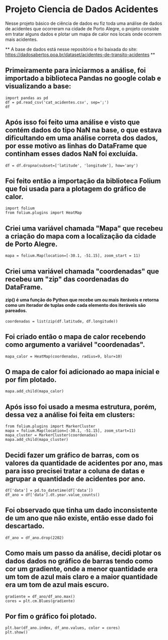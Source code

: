 # Projeto Ciencia de Dados Acidentes
Nesse projeto básico de ciência de dados eu fiz toda uma análise de dados de acidentes que ocorreram na cidade de Porto Alegre, o projeto consiste em tratar alguns dados e plotar um mapa de calor nos locais onde ocorrem mais acidentes.

** A base de dados está nesse repositório e foi baixada do site: https://dadosabertos.poa.br/dataset/acidentes-de-transito-acidentes **

## Primeiramente para iniciarmos a análise, foi importado a biblioteca Pandas no google colab e visualizando a base:
```
import pandas as pd
df = pd.read_csv('cat_acidentes.csv', sep=';')
df
```

## Após isso foi feito uma análise e visto que contém dados do tipo NaN na base, o que estava dificultando em uma análise correta dos dados, por esse motivo as linhas do DataFrame que continham esses dados NaN foi excluída.
```
df = df.dropna(subset=['latitude', 'longitude'], how='any')
```

## Foi feito então a importação da biblioteca Folium que foi usada para a plotagem do gráfico de calor.
```
import folium
from folium.plugins import HeatMap
```

## Criei uma variável chamada "Mapa" que recebeu a criação do mapa com a localização da cidade de Porto Alegre.
```
mapa = folium.Map(location=[-30.1, -51.15], zoom_start = 11)
```

## Criei uma variável chamada "coordenadas" que recebeu um "zip" das coordenadas do DataFrame.
#### zip() é uma função do Python que recebe um ou mais iteráveis e retorna como um iterador de tuplas onde cada elemento dos iteráveis são pareados.
```
coordenadas = list(zip(df.latitude, df.longitude))
```

## Foi criado então o mapa de calor recebendo como argumento a variável "coordenadas".
```mapa_calor = HeatMap(coordenadas, radius=9, blur=10)```

## O mapa de calor foi adicionado ao mapa inicial e por fim plotado.
```
mapa.add_child(mapa_calor)
```

## Após isso foi usado a mesma estrutura, porém, dessa vez a análise foi feita em clusters:
```
from folium.plugins import MarkerCluster
mapa = folium.Map(location=[-30.1, -51.15], zoom_start=11)
mapa_cluster = MarkerCluster(coordenadas)
mapa.add_child(mapa_cluster)
```

## Decidi fazer um gráfico de barras, com os valores da quantidade de acidentes por ano, mas para isso precisei tratar a coluna de datas e agrupar a quantidade de acidentes por ano.
```
df['data'] = pd.to_datetime(df['data'])
df_ano = df['data'].dt.year.value_counts()
```

## Foi observado que tinha um dado inconsistente de um ano que não existe, então esse dado foi descartado.
```
df_ano = df_ano.drop(2202)
```

## Como mais um passo da análise, decidi plotar os dados dados no gráfico de barras tendo como cor um gradiente, onde a menor quantidade era um tom de azul mais claro e a maior quantidade era um tom de azul mais escuro.
```
gradiente = df_ano/df_ano.max()
cores = plt.cm.Blues(gradiente)
```

## Por fim o gráfico foi plotado.
```
plt.bar(df_ano.index, df_ano.values, color = cores)
plt.show()
```
